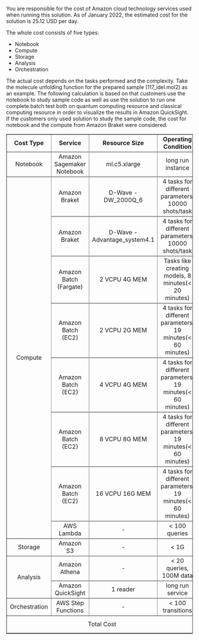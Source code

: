 You are responsible for the cost of Amazon cloud technology services used when running this solution. As of January 2022, the estimated cost for the solution 
is 25.12 USD per day.

The whole cost consists of five types:

 * Notebook
 * Compute 
 * Storage
 * Analysis
 * Orchestration

 The actual cost depends on the tasks performed and the complexity. Take 
 the molecule unfolding function for the prepared sample (117_idel.mol2) as 
 an example. The following calculation is based on that customers use 
 the notebook to study sample code as well as use the solution to run 
 one complete batch test both on quantum computing resource and classical computing 
 resource in order to visualize the results in Amazon QuickSight. If the 
 customers only used solution to study the sample code, the cost for 
 notebook and the compute from Amazon Braket were considered.

<!-- | Cost Type| Service | Resource Size | Operating Condition | Cost |
| :---: | :---: | :---: | :---: | :---: |
| Notebook | Amazon Sagemaker Notebook | ml.c5.xlarge | long run instance | 4.90 USD/Day |
| Compute | Amazon Braket | D-Wave 2000Q | 4 task, 1000 shots/task | 1.96 USD |
| Compute | Amazon Braket | D-Wave Advantage | 4 task, 1000 shots/task | 1.96 USD |
| Compute | Amazon Batch (Fargate) | 2 vcpu 4G mem | less than 20 minutes | 1.02 USD |
| Compute | Amazon Batch (EC2) | c5.large| less than 60 minutes | 0.09 USD |
| Compute | Amazon Batch (EC2) | c5.xlarge| less than  60 minutes | 0.17 USD|
| Compute | Amazon Batch (EC2) | c5.2xlarge| less than  60 minutes | 0.34 USD |
| Compute | Amazon Batch (EC2) | c5.4xlarge| less than  60 minutes | 0.68 USD |
| Compute| AWS Lambda| - | less than 100 requests | 0 USD |
| Storage | Amazon S3 | - | less than 1G | 0.02 USD |
| Analysis | Amazon Athena | - | less than 20 queres,100M data | 0.29 USD |
| Analysis | Amazon QuickSight | - | 1 reader | 8.00 USD/Month |
| Orchestration| AWS Step Functions | - |  less than 100 transitions | 0 USD  |
| Total | xxx to do| -->

<table border='1' style="text-align: center">
    <tr>
        <td><B>Cost Type</B></td>
        <td><B>Service</td>
        <td><B>Resource Size</td>
        <td><B>Operating Condition</td>
        <td><B>Cost</td>
    <tr>
    <tr>
        <td>Notebook</td>
        <td>Amazon Sagemaker Notebook</td>
        <td>ml.c5.xlarge</td>
        <td>long run instance</td>
        <td>4.90 USD/Day</td>
    <tr>
    <tr>
        <td rowspan="16">Compute</td>
        <td>Amazon Braket</td>
        <td>D-Wave - DW_2000Q_6</td>
        <td>4 tasks for different parameters, 10000 shots/task</td>
        <td>8.8 USD</td>
    <tr>
    <tr>
        <td>Amazon Braket</td>
        <td>D-Wave - Advantage_system4.1</td>
        <td>4 tasks for different parameters, 10000 shots/task</td>
        <td>8.8 USD</td>
    <tr>
    <tr>
        <td>Amazon Batch (Fargate) </td>
        <td>2 VCPU 4G MEM</td>
        <td>Tasks like creating models, 8 minutes(< 20 minutes)</td>
        <td>1.02 USD</td>
    <tr>
    <tr>
        <td>Amazon Batch (EC2) </td>
        <td>2 VCPU 2G MEM</td>
        <td>4 tasks for different parameters, 19 minutes(< 60 minutes)</td>
        <td>0.09 USD</td>
    <tr>
    <tr>
        <td>Amazon Batch (EC2) </td>
        <td>4 VCPU 4G MEM</td>
        <td>4 tasks for different parameters, 19 minutes(< 60 minutes)</td>
        <td>0.17 USD</td>
    <tr>
    <tr>
        <td>Amazon Batch (EC2) </td>
        <td>8 VCPU 8G MEM</td>
        <td>4 tasks for different parameters, 19 minutes(< 60 minutes)</td>
        <td>0.34 USD</td>
    <tr>
    <tr>
        <td>Amazon Batch (EC2) </td>
        <td>16 VCPU 16G MEM</td>
        <td>4 tasks for different parameters, 19 minutes(< 60 minutes)</td>
        <td>0.68 USD</td>
    <tr>
    <tr>
        <td>AWS Lambda </td>
        <td>-</td>
        <td>< 100 queries</td>
        <td>0 USD</td>
    <tr>
    <tr>
        <td>Storage</td>
        <td>Amazon S3</td>
        <td>-</td>
        <td>< 1G</td>
        <td>0.02 USD</td>
    <tr>
    <tr>
        <td rowspan='4'>Analysis</td>
        <td>Amazon Athena</td>
        <td>-</td>
        <td>< 20 queries, 100M data</td>
        <td>0.029 USD</td>
    <tr>
    <tr>
        <td>Amazon QuickSight</td>
        <td>1 reader</td>
        <td>long run service</td>
        <td>8.00 USD/Month</td>
    <tr>
    <tr>
        <td>Orchestration</td>
        <td>AWS Step Functions</td>
        <td>-</td>
        <td>< 100 transitions</td>
        <td>0 USD</td>
    <tr>
    <tr>
        <td colspan='4'>Total Cost</td>
        <td>25.12 USD/Day</td>
    <tr>
</table>
